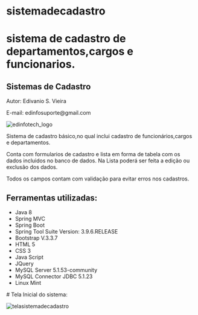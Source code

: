 # sistemadecadastro
<h1>sistema de cadastro de departamentos,cargos e funcionarios.</h1>

<h2>Sistemas de Cadastro</h2>
<p>Autor: Edivanio S. Vieira</p>
<p>E-mail: edinfosuporte@gmail.com</p>

![edinfotech_logo](https://user-images.githubusercontent.com/40584065/46970901-dc054100-d090-11e8-9505-c7af95f395ff.jpg)


<p>Sistema de cadastro básico,no qual inclui cadastro de funcionários,cargos e departamentos.</p>
<p>Conta com formularios de cadastro e lista em forma de  tabela com os dados incluidos no banco de dados.
Na Lista poderá ser feita a edição ou exclusão dos dados.</p>
<p>Todos os campos contam com validação para evitar erros nos cadastros.</p>

<h2>Ferramentas utilizadas:</h2>
<ul>
  <li>Java 8</li>
<li>Spring MVC </li>
<li>Spring Boot</li>
<li>Spring Tool Suite Version: 3.9.6.RELEASE </li>
<li>Bootstrap V.3.3.7</li>
<li>HTML 5</li>
<li>CSS 3</li>
<li>Java Script</li>
<li>JQuery</li>
<li>MySQL Server 5.1.53-community</li>
<li>MySQL Connector JDBC 5.1.23</li>
<li>Linux Mint</li>
 </ul>
 # Tela Inicial do sistema:
 
![telasistemadecadastro](https://user-images.githubusercontent.com/40584065/49285487-ac629a80-f47e-11e8-9b29-b2ebac7a43d8.png)
